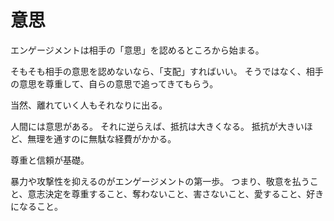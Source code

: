 # 意思

エンゲージメントは相手の「意思」を認めるところから始まる。

そもそも相手の意思を認めないなら、「支配」すればいい。
そうではなく、相手の意思を尊重して、自らの意思で追ってきてもらう。

当然、離れていく人もそれなりに出る。

人間には意思がある。
それに逆らえば、抵抗は大きくなる。
抵抗が大きいほど、無理を通すのに無駄な経費がかかる。

尊重と信頼が基礎。

暴力や攻撃性を抑えるのがエンゲージメントの第一歩。
つまり、敬意を払うこと、意志決定を尊重すること、奪わないこと、害さないこと、愛すること、好きになること。
